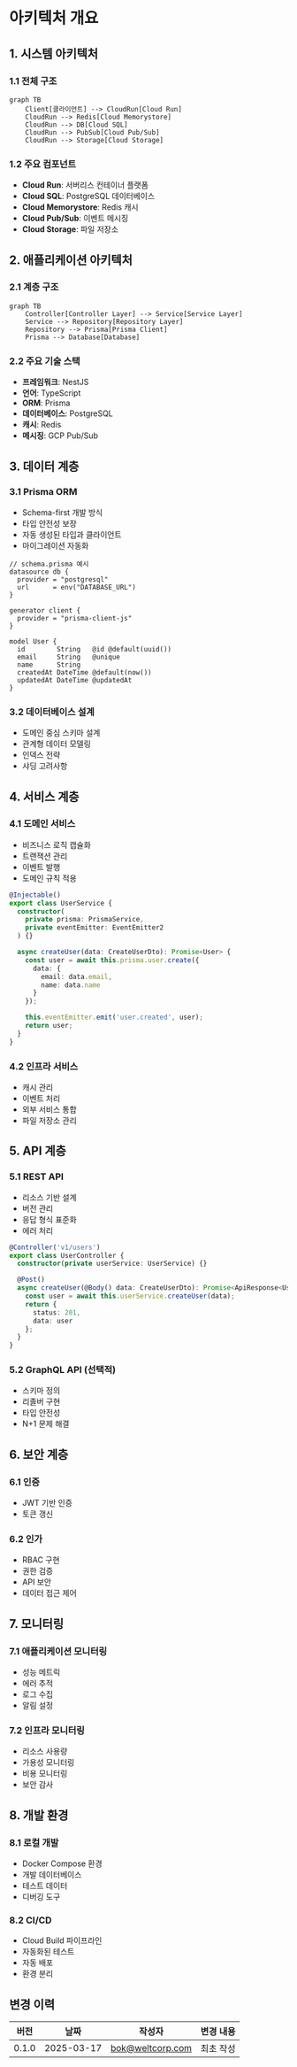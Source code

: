 # 아키텍처 개요

## 1. 시스템 아키텍처

### 1.1 전체 구조
```mermaid
graph TB
    Client[클라이언트] --> CloudRun[Cloud Run]
    CloudRun --> Redis[Cloud Memorystore]
    CloudRun --> DB[Cloud SQL]
    CloudRun --> PubSub[Cloud Pub/Sub]
    CloudRun --> Storage[Cloud Storage]
```

### 1.2 주요 컴포넌트
- **Cloud Run**: 서버리스 컨테이너 플랫폼
- **Cloud SQL**: PostgreSQL 데이터베이스
- **Cloud Memorystore**: Redis 캐시
- **Cloud Pub/Sub**: 이벤트 메시징
- **Cloud Storage**: 파일 저장소

## 2. 애플리케이션 아키텍처

### 2.1 계층 구조
```mermaid
graph TB
    Controller[Controller Layer] --> Service[Service Layer]
    Service --> Repository[Repository Layer]
    Repository --> Prisma[Prisma Client]
    Prisma --> Database[Database]
```

### 2.2 주요 기술 스택
- **프레임워크**: NestJS
- **언어**: TypeScript
- **ORM**: Prisma
- **데이터베이스**: PostgreSQL
- **캐시**: Redis
- **메시징**: GCP Pub/Sub

## 3. 데이터 계층

### 3.1 Prisma ORM
- Schema-first 개발 방식
- 타입 안전성 보장
- 자동 생성된 타입과 클라이언트
- 마이그레이션 자동화

```prisma
// schema.prisma 예시
datasource db {
  provider = "postgresql"
  url      = env("DATABASE_URL")
}

generator client {
  provider = "prisma-client-js"
}

model User {
  id        String   @id @default(uuid())
  email     String   @unique
  name      String
  createdAt DateTime @default(now())
  updatedAt DateTime @updatedAt
}
```

### 3.2 데이터베이스 설계
- 도메인 중심 스키마 설계
- 관계형 데이터 모델링
- 인덱스 전략
- 샤딩 고려사항

## 4. 서비스 계층

### 4.1 도메인 서비스
- 비즈니스 로직 캡슐화
- 트랜잭션 관리
- 이벤트 발행
- 도메인 규칙 적용

```typescript
@Injectable()
export class UserService {
  constructor(
    private prisma: PrismaService,
    private eventEmitter: EventEmitter2
  ) {}

  async createUser(data: CreateUserDto): Promise<User> {
    const user = await this.prisma.user.create({
      data: {
        email: data.email,
        name: data.name
      }
    });

    this.eventEmitter.emit('user.created', user);
    return user;
  }
}
```

### 4.2 인프라 서비스
- 캐시 관리
- 이벤트 처리
- 외부 서비스 통합
- 파일 저장소 관리

## 5. API 계층

### 5.1 REST API
- 리소스 기반 설계
- 버전 관리
- 응답 형식 표준화
- 에러 처리

```typescript
@Controller('v1/users')
export class UserController {
  constructor(private userService: UserService) {}

  @Post()
  async createUser(@Body() data: CreateUserDto): Promise<ApiResponse<User>> {
    const user = await this.userService.createUser(data);
    return {
      status: 201,
      data: user
    };
  }
}
```

### 5.2 GraphQL API (선택적)
- 스키마 정의
- 리졸버 구현
- 타입 안전성
- N+1 문제 해결

## 6. 보안 계층

### 6.1 인증
- JWT 기반 인증
- 토큰 갱신

### 6.2 인가
- RBAC 구현
- 권한 검증
- API 보안
- 데이터 접근 제어

## 7. 모니터링

### 7.1 애플리케이션 모니터링
- 성능 메트릭
- 에러 추적
- 로그 수집
- 알림 설정

### 7.2 인프라 모니터링
- 리소스 사용량
- 가용성 모니터링
- 비용 모니터링
- 보안 감사

## 8. 개발 환경

### 8.1 로컬 개발
- Docker Compose 환경
- 개발 데이터베이스
- 테스트 데이터
- 디버깅 도구

### 8.2 CI/CD
- Cloud Build 파이프라인
- 자동화된 테스트
- 자동 배포
- 환경 분리

## 변경 이력
| 버전 | 날짜 | 작성자 | 변경 내용 |
|-----|------|--------|-----------|
| 0.1.0 | 2025-03-17 | bok@weltcorp.com | 최초 작성 | 
